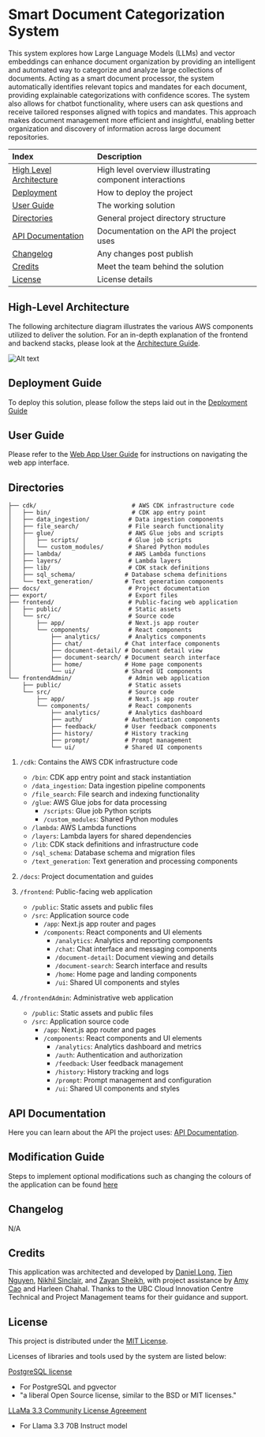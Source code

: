 # Smart Document Categorization System

This system explores how Large Language Models (LLMs) and vector embeddings can enhance document organization by providing an intelligent and automated way to categorize and analyze large collections of documents. Acting as a smart document processor, the system automatically identifies relevant topics and mandates for each document, providing explainable categorizations with confidence scores. The system also allows for chatbot functionality, where users can ask questions and receive tailored responses aligned with topics and mandates. This approach makes document management more efficient and insightful, enabling better organization and discovery of information across large document repositories.

| Index                                               | Description                                             |
| :-------------------------------------------------- | :------------------------------------------------------ |
| [High Level Architecture](#high-level-architecture) | High level overview illustrating component interactions |
| [Deployment](#deployment-guide)                     | How to deploy the project                               |
| [User Guide](#user-guide)                           | The working solution                                    |
| [Directories](#directories)                         | General project directory structure                     |
| [API Documentation](#api-documentation)             | Documentation on the API the project uses               |
| [Changelog](#changelog)                             | Any changes post publish                                |
| [Credits](#credits)                                 | Meet the team behind the solution                       |
| [License](#license)                                 | License details                                         |

## High-Level Architecture

The following architecture diagram illustrates the various AWS components utilized to deliver the solution. For an in-depth explanation of the frontend and backend stacks, please look at the [Architecture Guide](docs/architectureDeepDive.md).

![Alt text](docs/images/architecture.png)

## Deployment Guide

To deploy this solution, please follow the steps laid out in the [Deployment Guide](./docs/deploymentGuide.md)

## User Guide

Please refer to the [Web App User Guide](./docs/userGuide.md) for instructions on navigating the web app interface.

## Directories

```
├── cdk/                           # AWS CDK infrastructure code
│   ├── bin/                       # CDK app entry point
│   ├── data_ingestion/           # Data ingestion components
│   ├── file_search/              # File search functionality
│   ├── glue/                     # AWS Glue jobs and scripts
│   │   ├── scripts/              # Glue job scripts
│   │   └── custom_modules/       # Shared Python modules
│   ├── lambda/                   # AWS Lambda functions
│   ├── layers/                   # Lambda layers
│   ├── lib/                      # CDK stack definitions
│   ├── sql_schema/              # Database schema definitions
│   └── text_generation/         # Text generation components
├── docs/                         # Project documentation
├── export/                       # Export files
├── frontend/                     # Public-facing web application
│   ├── public/                   # Static assets
│   └── src/                      # Source code
│       ├── app/                  # Next.js app router
│       └── components/           # React components
│           ├── analytics/        # Analytics components
│           ├── chat/            # Chat interface components
│           ├── document-detail/ # Document detail view
│           ├── document-search/ # Document search interface
│           ├── home/            # Home page components
│           └── ui/              # Shared UI components
└── frontendAdmin/                # Admin web application
    ├── public/                   # Static assets
    └── src/                      # Source code
        ├── app/                  # Next.js app router
        └── components/           # React components
            ├── analytics/        # Analytics dashboard
            ├── auth/            # Authentication components
            ├── feedback/        # User feedback components
            ├── history/         # History tracking
            ├── prompt/          # Prompt management
            └── ui/              # Shared UI components
```

1. `/cdk`: Contains the AWS CDK infrastructure code
   - `/bin`: CDK app entry point and stack instantiation
   - `/data_ingestion`: Data ingestion pipeline components
   - `/file_search`: File search and indexing functionality
   - `/glue`: AWS Glue jobs for data processing
     - `/scripts`: Glue job Python scripts
     - `/custom_modules`: Shared Python modules
   - `/lambda`: AWS Lambda functions
   - `/layers`: Lambda layers for shared dependencies
   - `/lib`: CDK stack definitions and infrastructure code
   - `/sql_schema`: Database schema and migration files
   - `/text_generation`: Text generation and processing components

2. `/docs`: Project documentation and guides

3. `/frontend`: Public-facing web application
   - `/public`: Static assets and public files
   - `/src`: Application source code
     - `/app`: Next.js app router and pages
     - `/components`: React components and UI elements
       - `/analytics`: Analytics and reporting components
       - `/chat`: Chat interface and messaging components
       - `/document-detail`: Document viewing and details
       - `/document-search`: Search interface and results
       - `/home`: Home page and landing components
       - `/ui`: Shared UI components and styles

4. `/frontendAdmin`: Administrative web application
   - `/public`: Static assets and public files
   - `/src`: Application source code
     - `/app`: Next.js app router and pages
     - `/components`: React components and UI elements
       - `/analytics`: Analytics dashboard and metrics
       - `/auth`: Authentication and authorization
       - `/feedback`: User feedback management
       - `/history`: History tracking and logs
       - `/prompt`: Prompt management and configuration
       - `/ui`: Shared UI components and styles

## API Documentation

Here you can learn about the API the project uses: [API Documentation](./docs/api-documentation.pdf).

## Modification Guide

Steps to implement optional modifications such as changing the colours of the application can be found [here](./docs/modificationGuide.md)

## Changelog

N/A

## Credits

This application was architected and developed by [Daniel Long](https://www.linkedin.com/in/pin-hong-long/), [Tien Nguyen](https://www.linkedin.com/in/nhantien/), [Nikhil Sinclair](https://www.linkedin.com/in/nikhil-sinclair/), and [Zayan Sheikh](https://www.linkedin.com/in/zayans/), with project assistance by [Amy Cao](https://www.linkedin.com/in/amy-c-2313121b1/) and Harleen Chahal. Thanks to the UBC Cloud Innovation Centre Technical and Project Management teams for their guidance and support.

## License

This project is distributed under the [MIT License](LICENSE).

Licenses of libraries and tools used by the system are listed below:

[PostgreSQL license](https://www.postgresql.org/about/licence/)

- For PostgreSQL and pgvector
- "a liberal Open Source license, similar to the BSD or MIT licenses."

[LLaMa 3.3 Community License Agreement](https://www.llama.com/llama3_3/license/)

- For Llama 3.3 70B Instruct model
